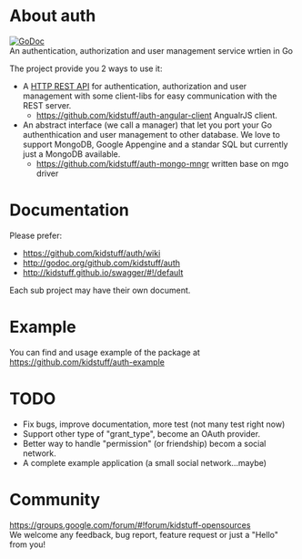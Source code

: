About auth
====
[![GoDoc](http://godoc.org/github.com/kidstuff/auth?status.svg)](http://godoc.org/github.com/kidstuff/auth)  
An authentication, authorization and user management service wrtien in Go

The project provide you 2 ways to use it:  

  - A [HTTP REST API](http://kidstuff.github.io/swagger/#!/default) for authentication, authorization and user management with some client-libs for easy communication with the REST server.
    - https://github.com/kidstuff/auth-angular-client AngualrJS client.
  - An abstract interface (we call a manager) that let you port your Go authenthication and user management to other database. We love to support MongoDB, Google Appengine and a standar SQL but currently just a MongoDB available.
    - https://github.com/kidstuff/auth-mongo-mngr written base on mgo driver

Documentation
====
Please prefer:
* https://github.com/kidstuff/auth/wiki
* http://godoc.org/github.com/kidstuff/auth
* http://kidstuff.github.io/swagger/#!/default  

Each sub project may have their own document.

Example
====
You can find and usage example of the package at https://github.com/kidstuff/auth-example  

TODO
====
* Fix bugs, improve documentation, more test (not many test right now)
* Support other type of "grant_type", become an OAuth provider.
* Better way to handle "permission" (or friendship) becom a social network.
* A complete example application (a small social network...maybe)

Community
====
https://groups.google.com/forum/#!forum/kidstuff-opensources  
We welcome any feedback, bug report, feature request or just a "Hello" from you!